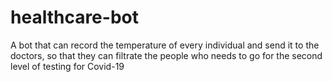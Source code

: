 # healthcare-bot
A bot that can record the temperature of every individual and send it to the doctors, so that they can filtrate the people who needs to go for the second level of testing for Covid-19
